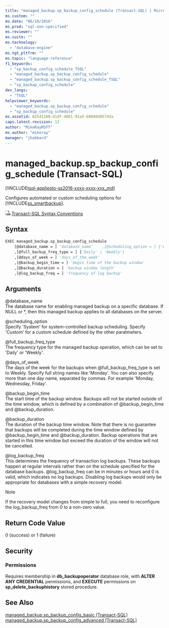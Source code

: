 ```yaml
---
title: "managed_backup.sp_backup_config_schedule (Transact-SQL) | Microsoft Docs"
ms.custom: ""
ms.date: "06/10/2016"
ms.prod: "sql-non-specified"
ms.reviewer: ""
ms.suite: ""
ms.technology: 
  - "database-engine"
ms.tgt_pltfrm: ""
ms.topic: "language-reference"
f1_keywords: 
  - "sp_backup_config_schedule_TSQL"
  - "managed_backup.sp_backup_config_schedule"
  - "managed_backup.sp_backup_config_schedule_TSQL"
  - "sp_backup_config_schedule"
dev_langs: 
  - "TSQL"
helpviewer_keywords: 
  - "managed_backup.sp_backup_config_schedule"
  - "sp_backup_config_schedule"
ms.assetid: 82541160-d1df-4061-91a5-6868dd85743a
caps.latest.revision: 12
author: "MikeRayMSFT"
ms.author: "mikeray"
manager: "jhubbard"
---
```

# managed_backup.sp_backup_config_schedule (Transact-SQL)
[!INCLUDE[tsql-appliesto-ss2016-xxxx-xxxx-xxx_md](../../includes/tsql-appliesto-ss2016-xxxx-xxxx-xxx-md.md)]

  Configures automated or custom scheduling options for [!INCLUDE[ss_smartbackup](../../includes/ss-smartbackup-md.md)].  
    
 ![Topic link icon](../../database-engine/configure-windows/media/topic-link.gif "Topic link icon") [Transact-SQL Syntax Conventions](../../t-sql/language-elements/transact-sql-syntax-conventions-transact-sql.md)  
  
## Syntax  
  
```vb  
EXEC managed_backup.sp_backup_config_schedule   
    [@database_name = ] 'database_name'    ,[@scheduling_option = ] {'Custom' | 'System'}  
    ,[@full_backup_freq_type = ] {'Daily' | 'Weekly'}  
    ,[@days_of_week = ] 'days_of_the_week'  
    ,[@backup_begin_time = ] 'begin time of the backup window'  
    ,[@backup_duration = ] 'backup window length'  
    ,[@log_backup_freq = ] 'frequency of log backup'  
```  
  
##  <a name="Arguments"></a> Arguments  
 @database_name  
 The database name for enabling managed backup on a specific database. If NULL or *, then this managed backup applies to all databases on the server.  
  
 @scheduling_option  
 Specify 'System' for system-controlled backup scheduling. Specify 'Custom' for a custom schedule defined by the other paratmeters.  
  
 @full_backup_freq_type  
 The frequency type for the managed  backup operation, which can be set to 'Daily' or 'Weekly'.  
  
 @days_of_week  
 The days of the week for the backups when @full_backup_freq_type is set to Weekly. Specify full string names like 'Monday'.  You can also specify more than one day name, separated by commas. For example 'Monday, Wednesday, Friday'.  
  
 @backup_begin_time  
 The start time of the backup window. Backups will not be started outside of the time window, which is defined by a combination of @backup_begin_time and @backup_duration.  
  
 @backup_duration  
 The duration of the backup time window. Note that there is no guarantee that backups will be completed during the time window defined by @backup_begin_time and @backup_duration. Backup operations that are started in this time window but exceed the duration of the window will not be cancelled.  
  
 @log_backup_freq  
 This determines the frequency of transaction log backups. These backups happen at regular intervals rather than on the schedule specified for the database backups. @log_backup_freq can be in minutes or hours and 0 is valid, which indicates no log backups. Disabling log backups would only be appropriate for databases with a simple recovery model.  
  
> [!NOTE]  
>  If the recovery model changes from simple to full, you need to reconfigure the log_backup_freq from 0 to a non-zero value.  
  
## Return Code Value  
 0 (success) or 1 (failure)  
  
## Security  
  
### Permissions  
 Requires membership in **db_backupoperator** database role, with **ALTER ANY CREDENTIAL** permissions, and **EXECUTE** permissions on **sp_delete_backuphistory** stored procedure.  
  
## See Also  
 [managed_backup.sp_backup_config_basic (Transact-SQL)](../../relational-databases/system-stored-procedures/managed-backup-sp-backup-config-basic-transact-sql.md)   
 [managed_backup.sp_backup_config_advanced &#40;Transact-SQL&#41;](../../relational-databases/system-stored-procedures/managed-backup-sp-backup-config-advanced-transact-sql.md)  
  
  
